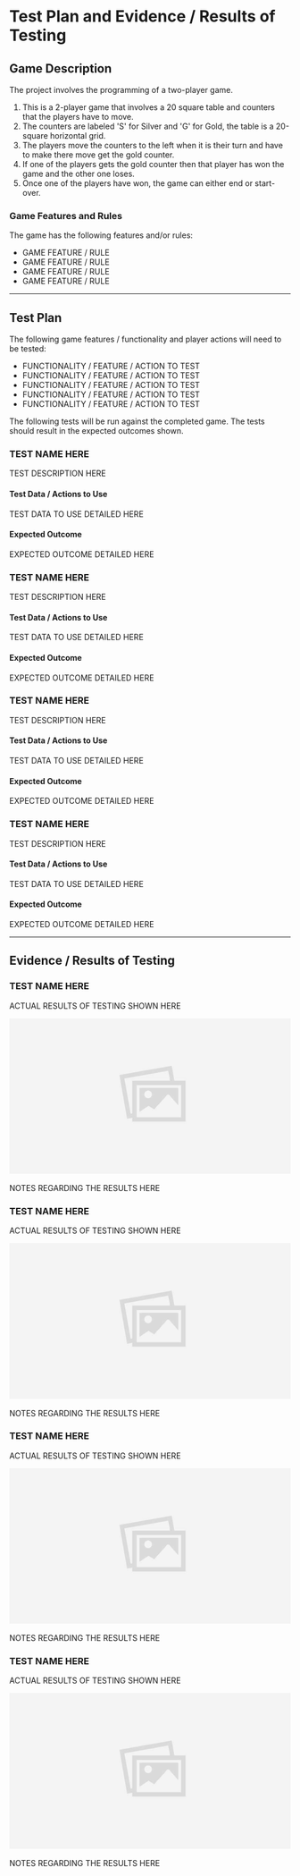 # Test Plan and Evidence / Results of Testing

## Game Description

The project involves the programming of a two-player game.

1. This is a 2-player game that involves a 20 square table and counters that the players have to move.  
2. The counters are labeled 'S' for Silver and 'G' for Gold, the table is a 20-square horizontal grid.  
3. The players move the counters to the left when it is their turn and have to make there move get the gold counter.
4. If one of the players gets the gold counter then that player has won the game and the other one loses.
5. Once one of the players have won, the game can either end or start-over.

### Game Features and Rules

The game has the following features and/or rules:

- GAME FEATURE / RULE
- GAME FEATURE / RULE
- GAME FEATURE / RULE
- GAME FEATURE / RULE

---

## Test Plan

The following game features / functionality and player actions will need to be tested:

- FUNCTIONALITY / FEATURE / ACTION TO TEST
- FUNCTIONALITY / FEATURE / ACTION TO TEST
- FUNCTIONALITY / FEATURE / ACTION TO TEST
- FUNCTIONALITY / FEATURE / ACTION TO TEST
- FUNCTIONALITY / FEATURE / ACTION TO TEST

The following tests will be run against the completed game. The tests should result in the expected outcomes shown.


### TEST NAME HERE

TEST DESCRIPTION HERE

#### Test Data / Actions to Use

TEST DATA TO USE DETAILED HERE

#### Expected Outcome

EXPECTED OUTCOME DETAILED HERE


### TEST NAME HERE

TEST DESCRIPTION HERE

#### Test Data / Actions to Use

TEST DATA TO USE DETAILED HERE

#### Expected Outcome

EXPECTED OUTCOME DETAILED HERE


### TEST NAME HERE

TEST DESCRIPTION HERE

#### Test Data / Actions to Use

TEST DATA TO USE DETAILED HERE

#### Expected Outcome

EXPECTED OUTCOME DETAILED HERE


### TEST NAME HERE

TEST DESCRIPTION HERE

#### Test Data / Actions to Use

TEST DATA TO USE DETAILED HERE

#### Expected Outcome

EXPECTED OUTCOME DETAILED HERE


---


## Evidence / Results of Testing

### TEST NAME HERE

ACTUAL RESULTS OF TESTING SHOWN HERE

![](images/placeholder.jpg)

NOTES REGARDING THE RESULTS HERE


### TEST NAME HERE

ACTUAL RESULTS OF TESTING SHOWN HERE

![](images/placeholder.jpg)

NOTES REGARDING THE RESULTS HERE


### TEST NAME HERE

ACTUAL RESULTS OF TESTING SHOWN HERE

![](images/placeholder.jpg)

NOTES REGARDING THE RESULTS HERE


### TEST NAME HERE

ACTUAL RESULTS OF TESTING SHOWN HERE

![](images/placeholder.jpg)

NOTES REGARDING THE RESULTS HERE

